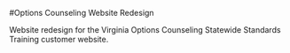 #Options Counseling Website Redesign

Website redesign for the Virginia Options Counseling Statewide Standards Training customer website.